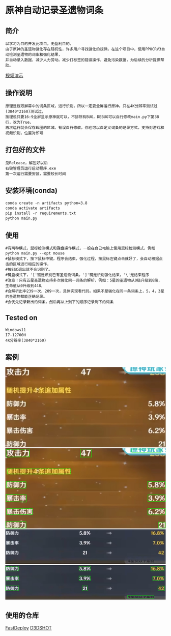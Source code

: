 # 原神自动记录圣遗物词条
## 简介
    以学习为目的开发此项目，无盈利目的。
    由于原神的圣遗物强化存在随机性，许多用户寻找强化的规律。在这个项目中，使用PPOCRV3自动检测圣遗物的词条和强化结果，
    并自动录入数据，减少人力劳动。减少打标签的错误操作，避免污染数据，为后续的分析提供帮助。
[视频演示](https://www.bilibili.com/video/BV14T411h7Jw/)

## 操作说明
    原理是截取屏幕中的词条区域，进行识别，所以一定要全屏运行原神。只在4K分辨率测试过(3840*2160)测试过，
    按理说只要16:9全屏显示原神就可以，不排除有BUG，DEBUG可以自行修改main.py下第38行，改为True，
    再次运行就会保存截图的区域。有误自行修改。你也可以自定义词条的记录方式。支持对游戏和视频识别，位置对即可

## 打包好的文件
    见Release，解压好以后
    右键管理员运行启动程序.exe
    第一次运行需要安装，需要较长时间
    
## 安装环境(conda)
    conda create -n artifacts python=3.8
    conda activate artifacts
    pip install -r requirements.txt
    python main.py

## 使用
    #有两种模式，鼠标检测模式和键盘操作模式，一般在自己电脑上使用鼠标检测模式，例如
    python main.py --opt mouse
    #鼠标模式下，按下鼠标中键，程序会结束。强化过程，按鼠标左键点击就好了，会自动根据点击的区域进行相应的操作，
    #按ESC退出就不会识别了。
    #键盘模式下，'['键是识别已有圣遗物词条，']'键是识别强化结果，'\'是结束程序
    #注意！只有五星圣遗物支持多次强化同一词条的解析，例如：5星的圣遗物从0级升级到8级，生命值从0升级到448，
    #会解析出中239一次，209一次，具体实现看代码。如果不是强化在同一条词条上，5，4，3星的圣遗物都能正确记录。
    #会优先记录新出的词条，然后再从上到下的顺序记录剩下的词条

## Tested on
    Windows11
    I7-12700H
    4K分辨率(3840*2160)

## 案例
![image](https://github.com/djlbet123/genshin_ocr_for_Artifacts/blob/master/img/img0.jpg)
![image](https://github.com/djlbet123/genshin_ocr_for_Artifacts/blob/master/img/visualized_result0.jpg)
![image](https://github.com/djlbet123/genshin_ocr_for_Artifacts/blob/master/img/img1.jpg)
![image](https://github.com/djlbet123/genshin_ocr_for_Artifacts/blob/master/img/visualized_result1.jpg)

## 使用的仓库
[FastDeploy](https://github.com/PaddlePaddle/FastDeploy)
[D3DSHOT](https://github.com/SerpentAI/D3DShot)